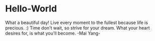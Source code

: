 # Hello-World

What a beautiful day! Live every moment to the fullest because life is precious. :)
Time don't wait, so strive for your dream. What your heart desires for, is what you'll become.
-Mai Yang-
